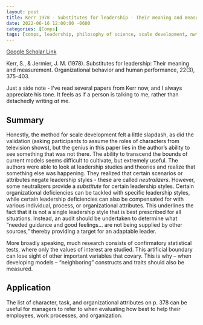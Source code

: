 ```yaml
---
layout: post
title: Kerr 1978 - Substitutes for leadership - Their meaning and measurement
date: 2022-06-16 12:00:00 -0600
categories: [Comps]
tags: [comps, leadership, philosophy of science, scale development, nwt]
---
```

[Google Scholar Link](https://scholar.google.com/scholar?hl=en&as_sdt=0%2C45&q=Substitutes+for+leadership+-+Their+meaning+and+measurement&btnG=)

Kerr, S., & Jermier, J. M. (1978). Substitutes for leadership: Their meaning and measurement. Organizational behavior and human performance, 22(3), 375-403.

Just a side note - I've read several papers from Kerr now, and I always appreciate his tone.  It feels as if a person is talking to me, rather than detachedly writing _at_ me.

## Summary
Honestly, the method for scale development felt a little slapdash, as did the validation (asking participants to assume the roles of characters from television shows), but the genius in this paper lies in the author’s ability to see something that was not there.  The ability to transcend the bounds of current models seems difficult to cultivate, but extremely useful.  The authors were able to look at leadership studies and theories and realize that something else was happening.  They realized that certain scenarios or attributes negate leadership styles - these are called _neutralizers_.  However, some neutralizers provide a _substitute_ for certain leadership styles.  Certain organizational deficiencies can be tackled with specific leadership styles, while certain leadership deficiencies can also be compensated for with various individual, process, or organizational attributes.  This underlines the fact that it is not a single leadership style that is best prescribed for all situations.  Instead, an audit should be undertaken to determine what “needed guidance and good feelings… are not being supplied by other sources,” thereby providing a target for an adaptable leader.

More broadly speaking, much research consists of confirmatory statistical tests, where only the values of interest are studied.  This artificial boundary can lose sight of other important variables that covary.  This is why – when developing models – “neighboring” constructs and traits should also be measured.

## Application
The list of character, task, and organizational attributes on p. 378 can be useful for managers to refer to when evaluating how best to help their employees, work processes, and organization.